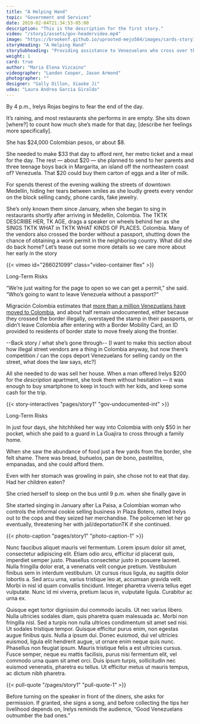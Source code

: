 ```yaml
---
title: "A Helping Hand"
topic: "Government and Services"
date: 2019-02-04T21:34:53-05:00
description: "This is the description for the first story."
video: "/story1/assets/gov-headervideo.mp4"
image: "https://brookenf.github.io/uprooted-mejo584/images/cards-story1.jpg"
storyHeading: "A Helping Hand"
storySubheading: "Providing assistance to Venezuelans who cross over the border"
weight: 1
card: true
author: "Maria Elena Vizcaino"
videographer: "Landon Cooper, Jason Armond"
photographer: ""
designer: "Sally Dillon, Xiaoke Ji"
udea: "Laura Andrea Garcia Giraldo"
---
```


<p class="drop-cap">By 4 p.m., Irelys Rojas begins to fear the end of the day.</p>

It’s raining, and most restaurants she performs in are empty. She  sits down [where?] to count how much she’s made for that day, [describe her feelings more specifically].

She has $24,000 Colombian pesos, or about $8.

She needed to make $33 that day to afford rent, her metro ticket and a meal for the day. The rest — about $20 —  she planned to send to her parents and three teenage boys back in Margarita, an island off the  northeastern coast of? Venezuela. That $20 could buy them carton of eggs and a liter of milk.

For spends therest of the evening walking the streets of downtown Medellín, hiding her tears between smiles as she loudly greets every vendor on the block selling candy, phone cards, fake jewelry.

She’s only known them since January, when she began to sing in restaurants shortly after arriving in Medellin, Colombia. The TKTK DESCRIBE HER, TK AGE, drags a speaker on wheels behind her as she SINGS TKTK WHAT in TKTK WHAT KINDS OF PLACES.  Colombia. Many of the vendors  also crossed the border without a passport, shutting down the chance of obtaining a work permit in the neighboring country. What did she do back home? Let’s tease out some more details so we care more about her early in the story

<div id="video-top"></div>

<!-- Government video goes here -->
{{< vimeo id="266021099" class="video-container flex" >}}

<div class="story__subhead flex-column">Long-Term Risks</div>

“We’re just waiting for the page to open so we can get a permit,” she said. “Who’s going to want to leave Venezuela without a passport?”  

Migración Colombia estimates that <a href="#">more than a million Venezuelans have moved to Colombia</a>, and about half remain undocumented, either because they crossed the border illegally, overstayed the stamp in their passports, or didn’t leave Colombia after entering with a Border Mobility Card, an ID provided to residents of border state to move freely along the frontier.

 --Back story / what she’s gone through-- [I want to make this section about how illegal street vendors are a thing in Colombia anyway, but now there’s competition / can the cops deport Venezuelans for selling candy on the street, what does the law says, etc?]

All she needed to do was sell her house. When a man offered Irelys $200 for the *description* apartment, she took them without hesitation — it was enough to buy smartphone to keep in touch with her kids, and keep some cash for the trip.  

{{< story-interactives "pages/story1" "gov-undocumented-int" >}}

<div class="story__subhead flex-column">Long-Term Risks</div>

In just four days, she hitchhiked her way into Colombia with only $50 in her pocket, which she paid to a guard in La Guajira to cross through a family home.

When she saw the abundance of food just a few yards from the border, she felt shame.
There was bread, buñuelos, pan de bono, pastelitos, empanadas, and she could afford them.

Even with her stomach was growling in pain, she chose not to eat that day. Had her children eaten?

She cried herself to sleep on the bus until 9 p.m. when she finally gave in

She started singing in January after La Paisa, a Colombian woman who controls the informal cookie selling business in Plaza Botero, ratted Irelys out to the cops and they seized her merchandise. The policemen let her go eventually, threatening her with jail/deportationTK if she continued.

{{< photo-caption "pages/story1" "photo-caption-1" >}}

Nunc faucibus aliquet mauris vel fermentum. Lorem ipsum dolor sit amet, consectetur adipiscing elit. Etiam odio arcu, efficitur id placerat quis, imperdiet semper justo. Phasellus consectetur justo in posuere laoreet. Nulla fringilla dolor erat, a venenatis velit congue pretium. Vestibulum finibus sem in interdum vestibulum. Ut cursus risus ligula, eu sagittis dolor lobortis a. Sed arcu urna, varius tristique leo at, accumsan gravida velit. Morbi in nisl id quam convallis tincidunt. Integer pharetra viverra tellus eget vulputate. Nunc id mi viverra, pretium lacus in, vulputate ligula. Curabitur ac urna ex.

Quisque eget tortor dignissim dui commodo iaculis. Ut nec varius libero. Nulla ultricies sodales diam, quis pharetra quam malesuada ac. Morbi non fringilla nisl. Sed a turpis non nulla ultrices condimentum sit amet sed nisi. Ut sodales tristique tempor. Quisque efficitur purus enim, non egestas augue finibus quis. Nulla a ipsum dui. Donec euismod, dui vel ultricies euismod, ligula elit hendrerit augue, ut ornare enim neque quis nunc. Phasellus non feugiat ipsum. Mauris tristique felis a est ultricies cursus. Fusce semper, neque eu mattis facilisis, purus nisi fermentum elit, vel commodo urna quam sit amet orci. Duis ipsum turpis, sollicitudin nec euismod venenatis, pharetra eu tellus. Ut efficitur metus ut mauris tempus, ac dictum nibh pharetra.

{{< pull-quote "/pages/story1" "pull-quote-1" >}}

Before turning on the speaker in front of the diners, she asks for permission. If granted, she signs a song, and before collecting the tips her livelihood depends on, Irelys reminds the audience, “Good Venezuelans outnumber the bad ones.”
